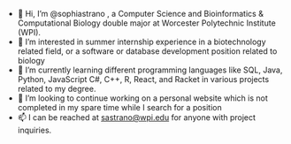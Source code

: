 - 👋 Hi, I’m @sophiastrano , a Computer Science and Bioinformatics & Computational Biology double major at Worcester Polytechnic Institute (WPI).
- 👀 I’m interested in summer internship experience in a biotechnology related field, or a software or database development position related to biology
- 🌱 I’m currently learning different programming languages like SQL, Java, Python, JavaScript C#, C++, R, React, and Racket in various projects related to my degree.
- 💞️ I’m looking to continue working on a personal website which is not completed in my spare time while I search for a position
- 📫 I can be reached at sastrano@wpi.edu for anyone with project inquiries.

<!---
sophiastrano/sophiastrano is a ✨ special ✨ repository because its `README.md` (this file) appears on your GitHub profile.
You can click the Preview link to take a look at your changes.
--->
